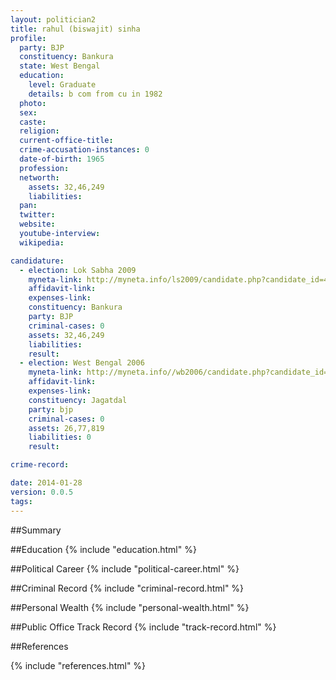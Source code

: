 ```yaml
---
layout: politician2
title: rahul (biswajit) sinha
profile: 
  party: BJP
  constituency: Bankura
  state: West Bengal
  education: 
    level: Graduate
    details: b com from cu in 1982
  photo: 
  sex: 
  caste: 
  religion: 
  current-office-title: 
  crime-accusation-instances: 0
  date-of-birth: 1965
  profession: 
  networth: 
    assets: 32,46,249
    liabilities: 
  pan: 
  twitter: 
  website: 
  youtube-interview: 
  wikipedia: 

candidature: 
  - election: Lok Sabha 2009
    myneta-link: http://myneta.info/ls2009/candidate.php?candidate_id=4890
    affidavit-link: 
    expenses-link: 
    constituency: Bankura 
    party: BJP
    criminal-cases: 0
    assets: 32,46,249
    liabilities: 
    result:  
  - election: West Bengal 2006
    myneta-link: http://myneta.info//wb2006/candidate.php?candidate_id=378
    affidavit-link: 
    expenses-link: 
    constituency: Jagatdal 
    party: bjp
    criminal-cases: 0
    assets: 26,77,819
    liabilities: 0
    result:  

crime-record: 

date: 2014-01-28
version: 0.0.5
tags: 
---
```

##Summary


##Education
{% include "education.html" %}


##Political Career
{% include "political-career.html" %}


##Criminal Record
{% include "criminal-record.html" %}


##Personal Wealth
{% include "personal-wealth.html" %}


##Public Office Track Record
{% include "track-record.html" %}


##References


{% include "references.html" %}